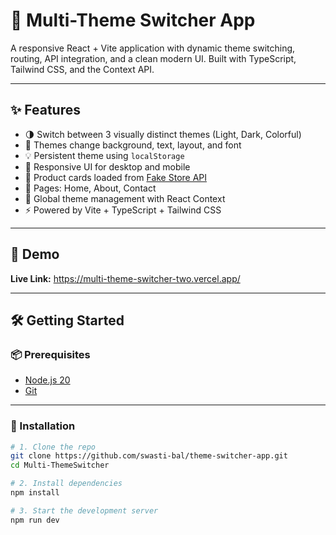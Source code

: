 # 🎨 Multi-Theme Switcher App

A responsive React + Vite application with dynamic theme switching, routing, API integration, and a clean modern UI. Built with TypeScript, Tailwind CSS, and the Context API.

---

## ✨ Features

- 🌗 Switch between 3 visually distinct themes (Light, Dark, Colorful)
- 🎨 Themes change background, text, layout, and font
- 💡 Persistent theme using `localStorage`
- 📱 Responsive UI for desktop and mobile
- 🔄 Product cards loaded from [Fake Store API](https://fakestoreapi.com/)
- 📄 Pages: Home, About, Contact
- 🧠 Global theme management with React Context
- ⚡ Powered by Vite + TypeScript + Tailwind CSS

---

## 🚀 Demo

**Live Link:** https://multi-theme-switcher-two.vercel.app/

---

## 🛠️ Getting Started

### 📦 Prerequisites

- [Node.js 20](https://nodejs.org/)
- [Git](https://git-scm.com/)

---

### 🔧 Installation

```bash
# 1. Clone the repo
git clone https://github.com/swasti-bal/theme-switcher-app.git
cd Multi-ThemeSwitcher

# 2. Install dependencies
npm install

# 3. Start the development server
npm run dev
